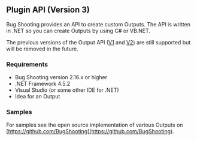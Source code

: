 ## Plugin API (Version 3)

Bug Shooting provides an API to create custom Outputs. The API is written in .NET so you can create Outputs by using C# or VB.NET.

The previous versions of the Output API ([V1](https://bugshooting.manuscript.com/f/page?W26) and [V2](https://bugshooting.manuscript.com/f/page?W34)) are still supported but will be removed in the future.

### Requirements

- Bug Shooting version 2.16.x or higher
- .NET Framework 4.5.2
- Visual Studio (or some other IDE for .NET)
- Idea for an Output 

### Samples

For samples see the open source implementation of various Outputs on [https://github.com/BugShooting](https://github.com/BugShooting).
